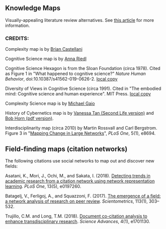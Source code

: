 ## Knowledge Maps

Visually-appealing literature review alternatives. See [this article](https://blogs.lse.ac.uk/impactofsocialsciences/2019/05/14/the-death-of-the-literature-review-and-the-rise-of-the-dynamic-knowledge-map/) for more information. 

### CREDITS:

Complexity map is by [Brian Castellani](https://www.art-sciencefactory.com/briancastellani.html)

Cognitive Science map is by [Anna Riedl](http://www.riedlanna.com/cognitivesciencemap.html)

Cognitive Science Hexagon is from the Sloan Foundation (circa 1978). Cited as Figure 1 in "What happened to cognitive science?" _Nature Human Behavior_, doi:10.10387/s41562-019-0626-2. [local copy](https://github.com/Orthogonal-Research-Lab/Knowledge-Maps/blob/master/Cognitive%20Science/cogsci-hexagon.png)

Diversity of Views in Cognitive Science (circa 1991). Cited in "The embodied mind: Cognitive science and human experience". MIT Press. [local copy](https://github.com/Orthogonal-Research-Lab/Knowledge-Maps/blob/master/Cognitive%20Science/diversity-of-views-in-cogsci.png)

Complexity Science map is by [Michael Gaio](https://thehomunculus.wordpress.com/2009/12/07/cognitive-science-3d-mind-map/)

History of Cybernetics map is by [Vanessa Tan (Second Life version)](https://commons.wikimedia.org/wiki/File:History_of_Cybernetics_and_Systems_Science.jpg) and [Bob Horn (pdf version)](http://www.bobhorn.us/assets/uc-systems-science-historyv8--2006.pdf).

Interdisciplinarity map (circa 2010) by Martin Rossvall and Carl Bergstrom. Figure 3 in "[Mapping Change in Large Networks](https://doi.org/10.1371/journal.pone.0008694)", _PLoS One_, 5(1), e8694. 


## Field-finding maps (citation networks)  

The following citations use social networks to map out and discover new fields:  

Asatani, K., Mori, J., Ochi, M., and Sakata, I. (2018). [Detecting trends in academic research from a citation network using network representation learning](https://doi.org/10.1371/journal.pone.0197260). _PLoS One_, 13(5), e0197260. 

Batagelj, V., Ferligoj, A., and Squazzoni, F. (2017). [The emergence of a field: a network analysis of research on peer review](https://link.springer.com/article/10.1007/s11192-017-2522-8). _Scientometrics_, 113(1), 303–532.  

Trujillo, C.M. and Long, T.M. (2018). [Document co-citation analysis to enhance transdisciplinary research](https://advances.sciencemag.org/content/4/1/e1701130.full). _Science Advances_, 4(1), e1701130.



